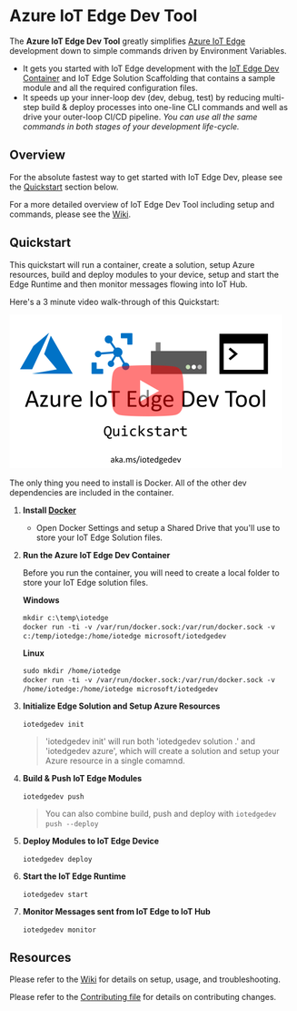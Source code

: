 # Azure IoT Edge Dev Tool

The **Azure IoT Edge Dev Tool** greatly simplifies [Azure IoT Edge](https:/azure.microsoft.com/en-us/services/iot-edge/) development down to simple commands driven by Environment Variables. 

 - It gets you started with IoT Edge development with the [IoT Edge Dev Container](#iot-edge-dev-container) and IoT Edge Solution Scaffolding that contains a sample module and all the required configuration files.
 - It speeds up your inner-loop dev (dev, debug, test) by reducing multi-step build & deploy processes into one-line CLI commands and well as drive your outer-loop CI/CD pipeline. _You can use all the same commands in both stages of your development life-cycle._

## Overview
For the absolute fastest way to get started with IoT Edge Dev, please see the [Quickstart](#quickstart) section below.

For a more detailed overview of IoT Edge Dev Tool including setup and commands, please see the [Wiki](https://github.com/Azure/iotedgedev/wiki).

## Quickstart
This quickstart will run a container, create a solution, setup Azure resources, build and deploy modules to your device, setup and start the Edge Runtime and then monitor messages flowing into IoT Hub.

Here's a 3 minute video walk-through of this Quickstart:

[![Azure IoT Edge Dev Tool: Quickstart](assets/edgedevtoolquickstartsmall.png)](https://aka.ms/iotedgedevquickstart)

The only thing you need to install is Docker. All of the other dev dependencies are included in the container. 

1. **Install [Docker](https://docs.docker.com/engine/installation/)**

    - Open Docker Settings and setup a Shared Drive that you'll use to store your IoT Edge Solution files.

1. **Run the Azure IoT Edge Dev Container**

    Before you run the container, you will need to create a local folder to store your IoT Edge solution files.
    
    **Windows**
    ```
    mkdir c:\temp\iotedge
    docker run -ti -v /var/run/docker.sock:/var/run/docker.sock -v c:/temp/iotedge:/home/iotedge microsoft/iotedgedev
    ```

    **Linux**
    ```
    sudo mkdir /home/iotedge
    docker run -ti -v /var/run/docker.sock:/var/run/docker.sock -v /home/iotedge:/home/iotedge microsoft/iotedgedev
    ```

1. **Initialize Edge Solution and Setup Azure Resources**

    `iotedgedev init`

    > 'iotedgedev init' will run both 'iotedgedev solution .' and 'iotedgedev azure', which will create a solution and setup your Azure resource in a single comamnd.

1. **Build & Push IoT Edge Modules**

    `iotedgedev push`

    > You can also combine build, push and deploy with `iotedgedev push --deploy`

1. **Deploy Modules to IoT Edge Device**

    `iotedgedev deploy`
    
1. **Start the IoT Edge Runtime**

    `iotedgedev start`

1. **Monitor Messages sent from IoT Edge to IoT Hub**

    `iotedgedev monitor`

## Resources
Please refer to the [Wiki](https://github.com/Azure/iotedgedev/wiki) for details on setup, usage, and troubleshooting.

Please refer to the [Contributing file](CONTRIBUTING.md) for details on contributing changes.
